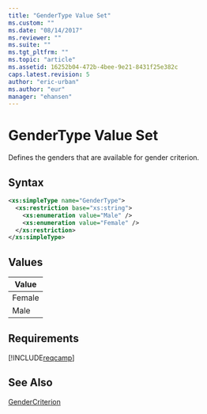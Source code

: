 ```yaml
---
title: "GenderType Value Set"
ms.custom: ""
ms.date: "08/14/2017"
ms.reviewer: ""
ms.suite: ""
ms.tgt_pltfrm: ""
ms.topic: "article"
ms.assetid: 16252b04-472b-4bee-9e21-8431f25e382c
caps.latest.revision: 5
author: "eric-urban"
ms.author: "eur"
manager: "ehansen"
---
```

# GenderType Value Set
Defines the genders that are available for gender criterion.

## Syntax

```xml
<xs:simpleType name="GenderType">
  <xs:restriction base="xs:string">
    <xs:enumeration value="Male" />
    <xs:enumeration value="Female" />
  </xs:restriction>
</xs:simpleType>
```

## Values

|Value|
|---------|
|Female|
|Male|

## Requirements
[!INCLUDE[reqcamp](../campaign-api/includes/reqcamp.md)]
## See Also
[GenderCriterion](../campaign-api/gendercriterion-data-object.md)

